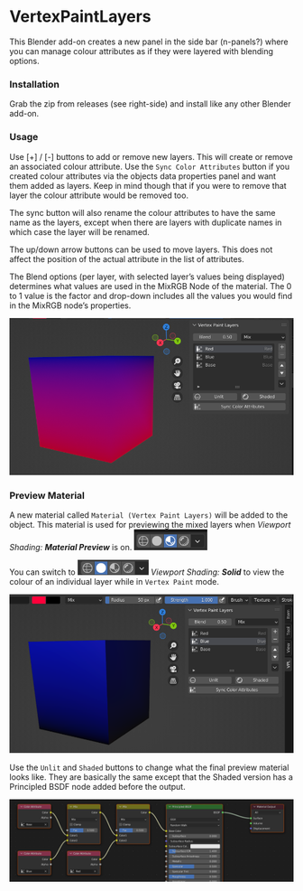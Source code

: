 # VertexPaintLayers


This Blender add-on creates a new panel in the side bar (n-panels?) where you can manage colour attributes as if they were layered with blending options.

### Installation

Grab the zip from releases (see right-side) and install like any other Blender add-on.

### Usage

Use [+] / [-] buttons to add or remove new layers. This will create or remove an associated colour attribute. Use the `Sync Color Attributes` button if you created colour attributes via the objects data properties panel and want them added as layers. Keep in mind though that if you were to remove that layer the colour attribute would be removed too.

The sync button will also rename the colour attributes to have the same name as the layers, except when there are layers with duplicate names in which case the layer will be renamed.

The up/down arrow buttons can be used to move layers. This does not affect the position of the actual attribute in the list of attributes.

The Blend options (per layer, with selected layer’s values being displayed) determines what values are used in the MixRGB Node of the material. The 0 to 1 value is the factor and drop-down includes all the values you would find in the MixRGB node’s properties.

![](/img/000.png) 


### Preview Material

A new material called `Material (Vertex Paint Layers)` will be added to the object. This material is used for previewing the mixed layers when _Viewport Shading: **Material Preview**_ is on. ![](/img/001.png)

You can switch to ![](/img/002.png) _Viewport Shading: **Solid**_ to view the colour of an individual layer while in `Vertex Paint` mode.

![](/img/003.png) 

Use the `Unlit` and `Shaded` buttons to change what the final preview material looks like. They are basically the same except that the Shaded version has a Principled BSDF node added before the output.

![](/img/004.png) 





